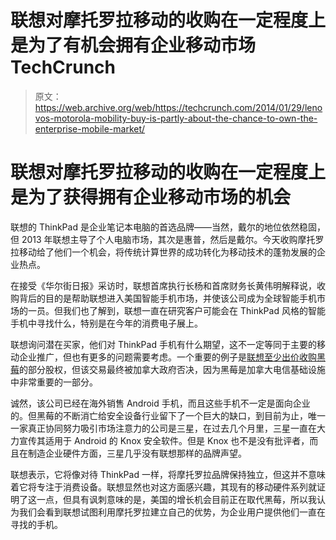 # 联想对摩托罗拉移动的收购在一定程度上是为了有机会拥有企业移动市场 TechCrunch

> 原文：<https://web.archive.org/web/https://techcrunch.com/2014/01/29/lenovos-motorola-mobility-buy-is-partly-about-the-chance-to-own-the-enterprise-mobile-market/>

# 联想对摩托罗拉移动的收购在一定程度上是为了获得拥有企业移动市场的机会

联想的 ThinkPad 是企业笔记本电脑的首选品牌——当然，戴尔的地位依然稳固，但 2013 年联想主导了个人电脑市场，其次是惠普，然后是戴尔。今天收购摩托罗拉移动给了他们一个机会，将传统计算世界的成功转化为移动技术的蓬勃发展的企业热点。

在接受《华尔街日报》采访时，联想首席执行长杨和首席财务长黄伟明解释说，收购背后的目的是帮助联想进入美国智能手机市场，并使该公司成为全球智能手机市场的一员。但我们也了解到，联想一直在研究客户可能会在 ThinkPad 风格的智能手机中寻找什么，特别是在今年的消费电子展上。

联想询问潜在买家，他们对 ThinkPad 手机有什么期望，这不一定等同于主要的移动企业推广，但也有更多的问题需要考虑。一个重要的例子是[联想至少出价收购黑莓](https://web.archive.org/web/20230130011435/https://techcrunch.com/2013/10/18/lenovo-blackberry-pie/)的部分股权，但该交易最终被加拿大政府否决，因为黑莓是加拿大电信基础设施中非常重要的一部分。

诚然，该公司已经在海外销售 Android 手机，而且这些手机不一定是面向企业的。但黑莓的不断消亡给安全设备行业留下了一个巨大的缺口，到目前为止，唯一一家真正协同努力吸引市场注意力的公司是三星，在过去几个月里，三星一直在大力宣传其适用于 Android 的 Knox 安全软件。但是 Knox 也不是没有批评者，而且在制造企业硬件方面，三星几乎没有联想那样的品牌声望。

联想表示，它将像对待 ThinkPad 一样，将摩托罗拉品牌保持独立，但这并不意味着它将专注于消费设备。联想显然也对这方面感兴趣，其现有的移动硬件系列就证明了这一点，但具有讽刺意味的是，美国的增长机会目前正在取代黑莓，所以我认为我们会看到联想试图利用摩托罗拉建立自己的优势，为企业用户提供他们一直在寻找的手机。